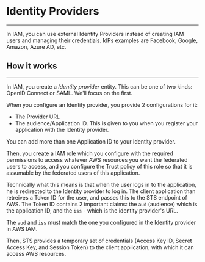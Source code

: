 # Identity Providers
---

In IAM, you can use external Identity Providers instead of creating IAM users and managing their credentials.
IdPs examples are Facebook, Google, Amazon, Azure AD, etc.

## How it works
---
In IAM, you create a _Identity provider_ entity. This can be one of two kinds: OpenID Connect or SAML. We'll focus on the first.

When you configure an Identity provider, you provide 2 configurations for it:
* The Provider URL
* The audience/Application ID. This is given to you when you register your application with the Identity provider.

You can add more than one Application ID to your Identity provider.

Then, you create a IAM role which you configure with the required permissions to access whatever
AWS resources you want the federated users to access, and you configure the Trust policy
of this role so that it is assumable by the federated users of this application.

Technically what this means is that when the user logs in to the application, he is redirected
to the Identity provider to log in. The client application than retreives a Token ID for the user,
and passes this to the STS endpoint of AWS. The Token ID contains 2 important claims: the `aud` (audience) 
which is the application ID, and the `iss` - which is the identity provider's URL. 

The `aud` and `iss` must match the one you configured in the Identity provider in AWS IAM.

Then, STS provides a temporary set of credentials (Access Key ID, Secret Access Key, and Session Token) to the client application,
with which it can access AWS resources.
